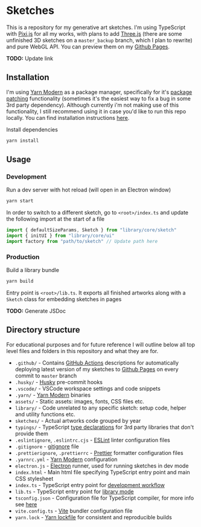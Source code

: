 # Sketches

This is a repository for my generative art sketches. I'm using TypeScript with [Pixi.js](https://pixijs.com/) for all my
works, with plans to add [Three.js](https://threejs.org/) (there are some unfinished 3D sketches on a `master_backup`
branch, which I plan to rewrite) and pure WebGL API. You can preview them on my [Github Pages](https://monkeyroar.github.io/sketches/).

**TODO:** Update link

## Installation

I'm using [Yarn Modern](https://yarnpkg.com/) as a package manager, specifically for it's
[package patching](https://yarnpkg.com/features/patching) functionality (sometimes it's the easiest way to fix a bug in
some 3rd party dependency). Although currently i'm not making use of this functionality, I still recommend using it in case
you'd like to run this repo locally. You can find installation instructions [here](https://yarnpkg.com/getting-started/install).

Install dependencies

```bash
yarn install
```

## Usage

### Development

Run a dev server with hot reload (will open in an Electron window)

```bash
yarn start
```

In order to switch to a different sketch, go to `<root>/index.ts` and update the following import at the start of a file

```typescript
import { defaultSizeParams, Sketch } from "library/core/sketch"
import { initUI } from "library/core/ui"
import factory from "path/to/sketch" // Update path here
```

### Production

Build a library bundle

```bash
yarn build
```

Entry point is `<root>/lib.ts`. It exports all finished artworks along with a `Sketch` class for embedding sketches in pages

**TODO:** Generate JSDoc

## Directory structure

For educational purposes and for future reference I will outline below all top level files and folders in this
repository and what they are for.

- `.github/` - Contains [GitHub Actions](https://github.com/features/actions) descriptions for automatically deploying
latest version of my sketches to [Github Pages](https://pages.github.com/) on every commit to `master` branch
- `.husky/` - [Husky](https://typicode.github.io/husky/) pre-commit hooks
- `.vscode/` - VSCode workspace settings and code snippets
- `.yarn/` - [Yarn Modern](https://yarnpkg.com/) binaries
- `assets/` - Static assets: images, fonts, CSS files etc.
- `library/` - Code unrelated to any specific sketch: setup code, helper and utility functions etc.
- `sketches/` - Actual artworks code grouped by year
- `typings/` - TypeScript [type declarations](https://www.typescriptlang.org/docs/handbook/2/type-declarations.html) for
3rd party libraries that don't provide them
- `.eslintignore`, `.eslintrc.cjs` - [ESLint](https://eslint.org/) linter configuration files
- `.gitignore` - [gitignore](https://git-scm.com/docs/gitignore) file
- `.prettierignore`, `.prettierrc` - [Prettier](https://prettier.io/) formatter configuration files
- `.yarnrc.yml` - [Yarn Modern](https://yarnpkg.com/) configuration
- `electron.js` - [Electron](https://www.electronjs.org/) runner, used for running sketches in dev mode
- `index.html` - Main html file specifying TypeScript entry point and main CSS stylesheet
- `index.ts` - TypeScript entry point for [development workflow](#development)
- `lib.ts` - TypeScript entry point for [library mode](#production)
- `tsconfig.json` - Configuration file for TypeScript compiler, for more info see [here](https://www.typescriptlang.org/docs/handbook/tsconfig-json.html)
- `vite.config.ts` - [Vite](https://vitejs.dev/) bundler configuration file
- `yarn.lock` - [Yarn lockfile](https://classic.yarnpkg.com/lang/en/docs/yarn-lock/) for consistent and reproducible builds
